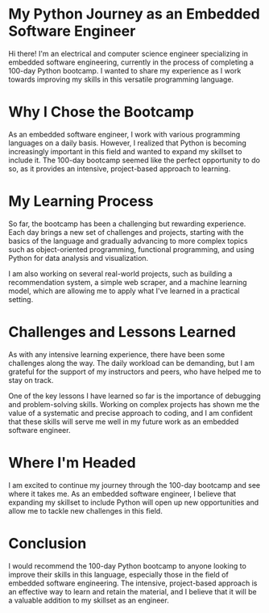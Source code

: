 # My Python Journey as an Embedded Software Engineer
Hi there! I'm an electrical and computer science engineer specializing in embedded software engineering, currently in the process of completing a 100-day Python bootcamp. I wanted to share my experience as I work towards improving my skills in this versatile programming language.

# Why I Chose the Bootcamp
As an embedded software engineer, I work with various programming languages on a daily basis. However, I realized that Python is becoming increasingly important in this field and wanted to expand my skillset to include it. The 100-day bootcamp seemed like the perfect opportunity to do so, as it provides an intensive, project-based approach to learning.

# My Learning Process
So far, the bootcamp has been a challenging but rewarding experience. Each day brings a new set of challenges and projects, starting with the basics of the language and gradually advancing to more complex topics such as object-oriented programming, functional programming, and using Python for data analysis and visualization.

I am also working on several real-world projects, such as building a recommendation system, a simple web scraper, and a machine learning model, which are allowing me to apply what I've learned in a practical setting.

# Challenges and Lessons Learned
As with any intensive learning experience, there have been some challenges along the way. The daily workload can be demanding, but I am grateful for the support of my instructors and peers, who have helped me to stay on track.

One of the key lessons I have learned so far is the importance of debugging and problem-solving skills. Working on complex projects has shown me the value of a systematic and precise approach to coding, and I am confident that these skills will serve me well in my future work as an embedded software engineer.

# Where I'm Headed
I am excited to continue my journey through the 100-day bootcamp and see where it takes me. As an embedded software engineer, I believe that expanding my skillset to include Python will open up new opportunities and allow me to tackle new challenges in this field.

# Conclusion
I would recommend the 100-day Python bootcamp to anyone looking to improve their skills in this language, especially those in the field of embedded software engineering. The intensive, project-based approach is an effective way to learn and retain the material, and I believe that it will be a valuable addition to my skillset as an engineer.
